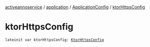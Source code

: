 [activeannoservice](../../index.md) / [application](../index.md) / [ApplicationConfig](index.md) / [ktorHttpsConfig](./ktor-https-config.md)

# ktorHttpsConfig

`lateinit var ktorHttpsConfig: `[`KtorHttpsConfig`](../-ktor-https-config/index.md)
